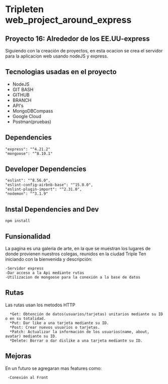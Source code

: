 # Tripleten web_project_around_express

## Proyecto 16: Alrededor de los EE.UU-express

Siguiendo con la creación de proyectos, en esta ocacion se crea el servidor para la aplicacion web usando nodeJS y express.

## Tecnologias usadas en el proyecto

- NodeJS
- GIT BASH
- GITHUB
- BRANCH
- API's
- MongoDBCompass
- Google Cloud
- Postman(pruebas)

## Dependencies

    "express": "^4.21.2"
    "mongoose": "^8.10.1"

## Developer Dependencies

    "eslint": "^8.56.0",
    "eslint-config-airbnb-base": "^15.0.0",
    "eslint-plugin-import": "^2.31.0",
    "nodemon": "^3.1.9"

## Instal Dependencies and Dev

    npm install

## Funsionalidad

La pagina es una galeria de arte, en la que se muestran los lugares de donde provienen nuestros colegas, reunidos en la ciudad Triple Ten iniciando con la bienvenida y descripción:

    -Servidor express
    -Dar acceso a la Api mediante rutas
    -Utilizacion de mongoose para la conexión a la base de datos

## Rutas

Las rutas usan los metodos HTTP

      *Get: Obtención de datos(usuarios/tarjetas) unitarios mediante su ID o en su totalidad.
      *Put: Dar like a una tarjeta mediante su ID.
      *Post: Crear nuevos usuarios o tarjetas.
      *Patch: Actualizar la información de los usuarios(name, about, avatar) mediante su ID.
      *Delete: Borrar o dar dislike a una tarjeta mediante su ID.

## Mejoras

En un futuro se agregaran mas features como:

     -Conexión al Front
